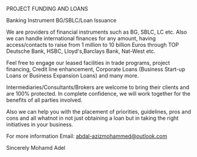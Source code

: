 PROJECT FUNDING AND LOANS

Banking Instrument BG/SBLC/Loan Issuance	
 	
We are providers of financial instruments such as BG, SBLC, LC etc. Also we can handle international finances for any amount, having access/contacts to raise from 1 million to 10 billion Euros through TOP Deutsche Bank, HSBC, Lloyd's,Barclays Bank, Nat-West etc. 

Feel free to engage our leased facilities in trade programs, project financing, Credit line enhancement, Corporate Loans (Business Start-up Loans or Business Expansion Loans) and many more. 

Intermediaries/Consultants/Brokers are welcome to bring their clients and are 100% protected. In complete confidence, we will work together for the benefits of all parties involved. 

Also we can help you with the placement of priorities, guidelines, pros and cons and all whatnot in not just obtaining a loan but in taking the right initiatives in your business. 

For more information 
Email: abdal-azizmohammed@outlook.com

Sincerely 
Mohamd Adel
